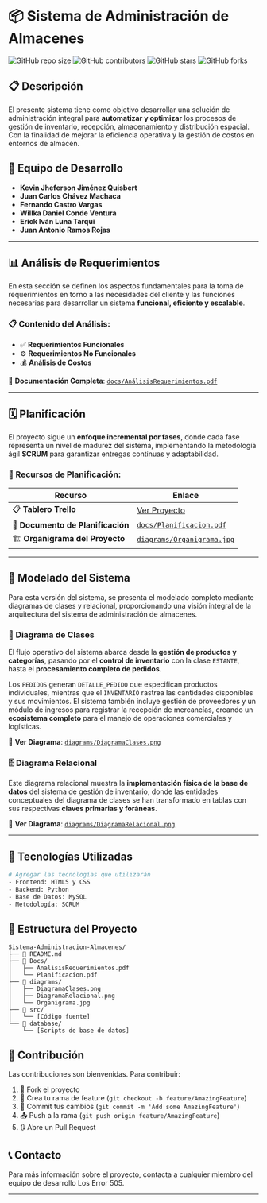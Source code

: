 # 📦 Sistema de Administración de Almacenes

![GitHub repo size](https://img.shields.io/github/repo-size/JuanChavez95/SI-Sistema-de-Informacion-para-la-Administracion-de-Almacenes-11-25)
![GitHub contributors](https://img.shields.io/github/contributors/JuanChavez95/SI-Sistema-de-Informacion-para-la-Administracion-de-Almacenes-11-25)
![GitHub stars](https://img.shields.io/github/stars/JuanChavez95/SI-Sistema-de-Informacion-para-la-Administracion-de-Almacenes-11-25?style=social)
![GitHub forks](https://img.shields.io/github/forks/JuanChavez95/SI-Sistema-de-Informacion-para-la-Administracion-de-Almacenes-11-25?style=social)

## 📋 Descripción

El presente sistema tiene como objetivo desarrollar una solución de administración integral para **automatizar y optimizar** los procesos de gestión de inventario, recepción, almacenamiento y distribución espacial. Con la finalidad de mejorar la eficiencia operativa y la gestión de costos en entornos de almacén.

## 👥 Equipo de Desarrollo

- **Kevin Jheferson Jiménez Quisbert**
- **Juan Carlos Chávez Machaca**
- **Fernando Castro Vargas**
- **Willka Daniel Conde Ventura**
- **Erick Iván Luna Tarqui**
- **Juan Antonio Ramos Rojas**

---

## 📊 Análisis de Requerimientos

En esta sección se definen los aspectos fundamentales para la toma de requerimientos en torno a las necesidades del cliente y las funciones necesarias para desarrollar un sistema **funcional, eficiente y escalable**.

### 📋 Contenido del Análisis:
- ✅ **Requerimientos Funcionales**
- ⚙️ **Requerimientos No Funcionales**  
- 💰 **Análisis de Costos**

📄 **Documentación Completa**: [`docs/AnálisisRequerimientos.pdf`](./docs/AnálisisRequerimientos.pdf)

---

## 🗓️ Planificación

El proyecto sigue un **enfoque incremental por fases**, donde cada fase representa un nivel de madurez del sistema, implementando la metodología ágil **SCRUM** para garantizar entregas continuas y adaptabilidad.

### 🔗 Recursos de Planificación:

| Recurso | Enlace |
|---------|--------|
| 📋 **Tablero Trello** | [Ver Proyecto](https://trello.com/invite/b/68bf7bb6936eb730fbc6cbbb/ATTI1d1829d8ff29254a68330b9a32e827e2335571D5/sistema-de-informacion-para-la-administracion-de-almacenes) |
| 📄 **Documento de Planificación** | [`docs/Planificacion.pdf`](./docs/Planificacion.pdf) |
| 🏗️ **Organigrama del Proyecto** | [`diagrams/Organigrama.jpg`](./diagrams/Organigrama.jpg) |

---

## 🎨 Modelado del Sistema

Para esta versión del sistema, se presenta el modelado completo mediante diagramas de clases y relacional, proporcionando una visión integral de la arquitectura del sistema de administración de almacenes.

### 📐 Diagrama de Clases

El flujo operativo del sistema abarca desde la **gestión de productos y categorías**, pasando por el **control de inventario** con la clase `ESTANTE`, hasta el **procesamiento completo de pedidos**. 

Los `PEDIDOS` generan `DETALLE_PEDIDO` que especifican productos individuales, mientras que el `INVENTARIO` rastrea las cantidades disponibles y sus movimientos. El sistema también incluye gestión de proveedores y un módulo de ingresos para registrar la recepción de mercancías, creando un **ecosistema completo** para el manejo de operaciones comerciales y logísticas.

🔗 **Ver Diagrama**: [`diagrams/DiagramaClases.png`](./diagrams/DiagramaClases.png)

### 🗄️ Diagrama Relacional  

Este diagrama relacional muestra la **implementación física de la base de datos** del sistema de gestión de inventario, donde las entidades conceptuales del diagrama de clases se han transformado en tablas con sus respectivas **claves primarias y foráneas**.

🔗 **Ver Diagrama**: [`diagrams/DiagramaRelacional.png`](./diagrams/DiagramaRelacional.png)

---

## 🚀 Tecnologías Utilizadas

```bash
# Agregar las tecnologías que utilizarán
- Frontend: HTML5 y CSS
- Backend: Python
- Base de Datos: MySQL
- Metodología: SCRUM
```

## 📁 Estructura del Proyecto

```
Sistema-Administracion-Almacenes/
├── 📄 README.md
├── 📁 Docs/
│   ├── AnalisisRequerimientos.pdf
│   └── Planificacion.pdf
├── 📁 diagrams/
│   ├── DiagramaClases.png
│   ├── DiagramaRelacional.png
│   └── Organigrama.jpg
├── 📁 src/
│   └── [Código fuente]
└── 📁 database/
    └── [Scripts de base de datos]
```

## 🤝 Contribución

Las contribuciones son bienvenidas. Para contribuir:

1. 🍴 Fork el proyecto
2. 🔄 Crea tu rama de feature (`git checkout -b feature/AmazingFeature`)
3. 💫 Commit tus cambios (`git commit -m 'Add some AmazingFeature'`)
4. 📤 Push a la rama (`git push origin feature/AmazingFeature`)
5. 🔃 Abre un Pull Request

## 📞 Contacto

Para más información sobre el proyecto, contacta a cualquier miembro del equipo de desarrollo Los Error 505.

---
